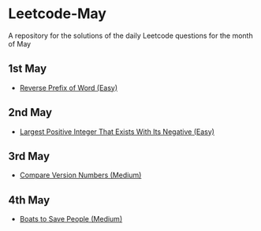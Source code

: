 # Leetcode-May

A repository for the solutions of the daily Leetcode questions for the month of May

## 1st May
- [Reverse Prefix of Word (Easy)](https://leetcode.com/problems/reverse-prefix-of-word/description/?envType=daily-question&envId=2024-05-01)

## 2nd May
- [Largest Positive Integer That Exists With Its Negative (Easy)](https://leetcode.com/problems/largest-positive-integer-that-exists-with-its-negative/description/?envType=daily-question&envId=2024-05-02)

## 3rd May
- [Compare Version Numbers (Medium)](https://leetcode.com/problems/compare-version-numbers/description/?envType=daily-question&envId=2024-05-03)

## 4th May
- [Boats to Save People (Medium)](https://leetcode.com/problems/boats-to-save-people/description/?envType=daily-question&envId=2024-05-04)